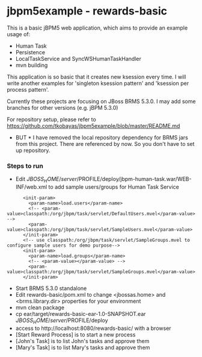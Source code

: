 jbpm5example - rewards-basic
============

This is a basic jBPM5 web application, which aims to provide an example usage of:
- Human Task
- Persistence
- LocalTaskService and SyncWSHumanTaskHandler
- mvn building

This application is so basic that it creates new ksession every time. I will write another examples for 'singleton ksession pattern' and 'ksession per process pattern'.  

Currently these projects are focusing on JBoss BRMS 5.3.0. I may add some branches for other versions (e.g. jBPM 5.3.0)

For repository setup, please refer to https://github.com/tkobayas/jbpm5example/blob/master/README.md
* BUT * I have removed the local repository dependency for BRMS jars from this project. There are referenced by <systemPath> now. So you don't have to set up repository.

### Steps to run
- Edit $JBOSS_HOME/server/$PROFILE/deploy/jbpm-human-task.war/WEB-INF/web.xml to add sample users/groups for Human Task Service

```
      <init-param>
        <param-name>load.users</param-name>
        <!-- <param-value>classpath:/org/jbpm/task/servlet/DefaultUsers.mvel</param-value> -->
        <param-value>classpath:/org/jbpm/task/servlet/SampleUsers.mvel</param-value>
      </init-param>
      <!-- use classpath:/org/jbpm/task/servlet/SampleGroups.mvel to configure sample users for demo purpose-->
      <init-param>
        <param-name>load.groups</param-name>
        <!-- <param-value></param-value> -->
        <param-value>classpath:/org/jbpm/task/servlet/SampleGroups.mvel</param-value>
      </init-param>
```

- Start BRMS 5.3.0 standalone
- Edit rewards-basic/pom.xml to change <jbossas.home> and <brms.library.dir> properties for your environment
- mvn clean package
- cp ear/target/rewards-basic-ear-1.0-SNAPSHOT.ear $JBOSS_HOME/server/$PROFILE/deploy
- access to http://localhost:8080/rewards-basic/ with a browser
 - [Start Reward Process] is to start a new process
 - [John's Task] is to list John's tasks and approve them
 - [Mary's Task] is to list Mary's tasks and approve them
